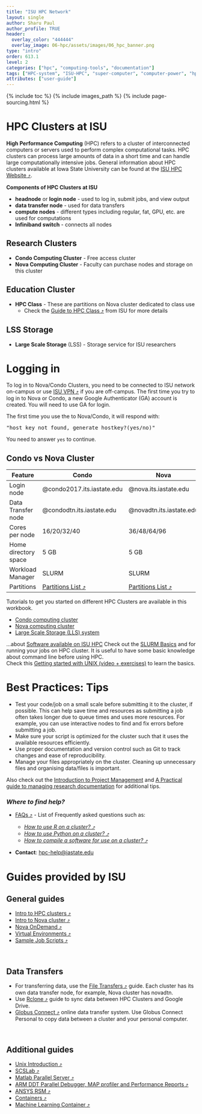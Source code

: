 ```yaml
---
title: "ISU HPC Network"
layout: single
author: Sharu Paul
author_profile: TRUE
header:
  overlay_color: "444444"
  overlay_image: 06-hpc/assets/images/06_hpc_banner.png
type: "intro"
order: 613.1
level: 2
categories: ["hpc", "computing-tools", "documentation"]
tags: ["HPC-system", "ISU-HPC", "super-computer", "computer-power", "hpc-cluster", "nova-cluster", "condo-cluster", "LSS-storage", "HPC-tasks", "scientific-computing"]
attributes: ["user-guide"]
---
```


{% include toc %}
{% include images_path %}
{% include page-sourcing.html %}


# HPC Clusters at ISU

**High Performance Computing** (HPC) refers to a cluster of interconnected computers or servers used to perform complex computational tasks. HPC clusters can process large amounts of data in a short time and can handle large computationally intensive jobs. General information about HPC clusters available at Iowa State University can be found at the <a href="https://www.hpc.iastate.edu/" target="_blank">ISU HPC Website ⤴</a>. <br>

**Components of HPC Clusters at ISU**
* **headnode** or **login node** - used to log in, submit jobs, and view output
* **data transfer node** - used for data transfers
* **compute nodes** - different types including regular, fat, GPU, etc. are used for computations
* **Infiniband switch** - connects all nodes


## Research Clusters
* **Condo Computing Cluster** - Free access cluster
* **Nova Computing Cluster** - Faculty can purchase nodes and storage on this cluster


## Education Cluster
* **HPC Class** - These are partitions on Nova cluster dedicated to class use
  * Check the <a href="https://www.hpc.iastate.edu/guides/nova/hpc-class" target="_blank">Guide to HPC Class ⤴</a> from ISU for more details


## LSS Storage
* **Large Scale Storage** (LSS) - Storage service for ISU researchers


# Logging in
To log in to Nova/Condo Clusters, you need to be connected to ISU network on-campus or use <a href="https://vpn.iastate.edu/+CSCOE+/logon.html#form_title_text" target="_blank">ISU VPN ⤴</a> if you are off-campus. The first time you try to log in to Nova or Condo, a new Google Authenticator (GA) account is created. You will need to use GA for login.

The first time you use the <a class="t-links" href="623"></a> to Nova/Condo, it will respond with:

<pre class="output">
"host key not found, generate hostkey?(yes/no)"
</pre>

You need to answer `yes` to continue.


## Condo vs Nova Cluster

| Feature              | Condo                      | Nova                     |
|----------------------|----------------------------|--------------------------|
| Login node           | @condo2017.its.iastate.edu | @nova.its.iastate.edu    |
| Data Transfer node   | @condodtn.its.iastate.edu  | @novadtn.its.iastate.edu |
| Cores per node       | 16/20/32/40                | 36/48/64/96              |
| Home directory space | 5 GB                       | 5 GB                     |
| Workload Manager     | SLURM                      | SLURM                    |
| Partitions           | <a href="https://www.hpc.iastate.edu/guides/condo-2017/queue-configuration" target="_blank">Partitions List ⤴</a> | <a href="https://www.hpc.iastate.edu/guides/nova/partition-configuration" target="_blank">Partitions List ⤴</a> |

Tutorials to get you started on different HPC Clusters are available in this workbook.
* <a class="t-links" href="613.2">Condo computing cluster</a>
* <a class="t-links" href="613.3">Nova computing cluster</a>
* <a class="t-links" href="613.4">Large Scale Storage (LLS) system</a>

<div class="more" markdown="1">
...about <a class="t-links" href="641">Software available on ISU HPC</a> <base class="mb">
Check out the <a class="t-links" href="651.1">SLURM Basics</a> and <a class="t-links" href="651.4"></a> for running your jobs on HPC cluster. <base class="mb">
It is useful to have some basic knowledge about command line before using HPC. <br>Check this <a class="t-links" href="325">Getting started with UNIX (video + exercises)</a> to learn the basics.
</div>


# Best Practices: Tips

* Test your code/job on a small scale before submitting it to the cluster, if possible. This can help save time and resources as submitting a job often takes longer due to queue times and uses more resources. For example, you can use interactive nodes to find and fix errors before submitting a job.
* Make sure your script is optimized for the cluster such that it uses the available resources efficiently.
* Use proper documentation and version control such as Git to track changes and ease of reproducibility.
* Manage your files appropriately on the cluster. Cleaning up unnecessary files and organising data/files is important.

<div class="more" markdown="1">
Also check out the <a class="t-links" href="911">Introduction to Project Management</a> and <a class="t-links" href="933.2">A Practical guide to managing research documentation</a> for additional tips.
</div>


### *Where to find help?*

* <a href="https://www.hpc.iastate.edu/faq" target="_blank">FAQs ⤴</a> - List of Frequently asked questions such as:
  * *<a href="https://www.hpc.iastate.edu/faq#R" target="_blank">How to use R on a cluster? ⤴</a>*
  * *<a href="https://www.hpc.iastate.edu/faq#python" target="_blank">How to use Python on a cluster? ⤴</a>*
  * *<a href="https://www.hpc.iastate.edu/faq#compile" target="_blank">How to compile a software for use on a cluster? ⤴</a>*

* <b>Contact</b>: hpc-help@iastate.edu


# Guides provided by ISU
## General guides

* <a href="https://www.hpc.iastate.edu/guides/introduction-to-hpc-clusters" target="_blank">Intro to HPC clusters ⤴</a>
* <a href="https://www.hpc.iastate.edu/guides/nova" target="_blank">Intro to Nova cluster ⤴</a>
* <a href="https://www.hpc.iastate.edu/guides/open-ondemand" target="_blank">Nova OnDemand ⤴</a>
* <a href="https://www.hpc.iastate.edu/guides/virtual-environments" target="_blank">Virtual Environments ⤴</a>
* <a href="https://www.hpc.iastate.edu/guides/sample-job-scripts" target="_blank">Sample Job Scripts ⤴</a>
<br>

## Data Transfers

* For transferring data, use the <a href="https://www.hpc.iastate.edu/guides/file-transfers" target="_blank">File Transfers ⤴</a> guide. Each cluster has its own data transfer node, for example, Nova cluster has novadtn.
* Use <a href="https://www.hpc.iastate.edu/guides/rclone" target="_blank">Rclone ⤴</a> guide to sync data between HPC Clusters and Google Drive.
* <a href="https://www.hpc.iastate.edu/guides/globus-online" target="_blank">Globus Connect ⤴</a> online data transfer system. Use Globus Connect Personal to copy data between a cluster and your personal computer.
<br>

## Additional guides

* <a href="https://www.hpc.iastate.edu/guides/unix-introduction" target="_blank">Unix Introduction ⤴</a>
* <a href="https://www.hpc.iastate.edu/guides/scslab" target="_blank">SCSLab ⤴</a>
* <a href="https://www.hpc.iastate.edu/guides/using-matlab-parallel-server" target="_blank">Matlab Parallel Server ⤴</a>
* <a href="https://www.hpc.iastate.edu/guides/using-ddt-parallel-debugger--map-profiler-and-performance-reports" target="_blank">ARM DDT Parallel Debugger, MAP profiler and Performance Reports ⤴</a>
* <a href="https://www.hpc.iastate.edu/guides/using-ansys-rsm" target="_blank">ANSYS RSM ⤴</a>
* <a href="https://www.hpc.iastate.edu/guides/containers" target="_blank">Containers ⤴</a>
* <a href="https://researchit.las.iastate.edu/guides/pronto/machine_learning/" target="_blank">Machine Learning Container ⤴</a>
<br>
<br>
